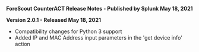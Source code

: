 **ForeScout CounterACT Release Notes - Published by Splunk May 18, 2021**


**Version 2.0.1 - Released May 18, 2021**

* Compatibility changes for Python 3 support
* Added IP and MAC Address input parameters in the 'get device info' action
